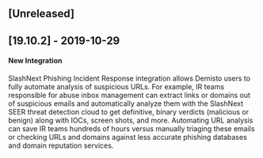 ## [Unreleased]


## [19.10.2] - 2019-10-29
#### New Integration
SlashNext Phishing Incident Response integration allows Demisto users to fully automate analysis of suspicious URLs. For example, IR teams responsible for abuse inbox management can extract links or domains out of suspicious emails and automatically analyze them with the SlashNext SEER threat detection cloud to get definitive, binary verdicts (malicious or benign) along with IOCs, screen shots, and more. Automating URL analysis can save IR teams hundreds of hours versus manually triaging these emails or checking URLs and domains against less accurate phishing databases and domain reputation services.
